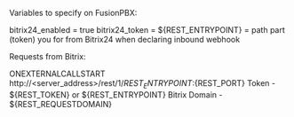 Variables to specify on FusionPBX:

bitrix24_enabled = true
bitrix24_token = ${REST_ENTRYPOINT} = path part (token) you for from Bitrix24 when declaring inbound webhook

Requests from Bitrix:

ONEXTERNALCALLSTART
http://<server_address>/rest/1/${REST_ENTRYPOINT}:${REST_PORT}
Token - ${REST_TOKEN} or ${REST_ENTRYPOINT}
Bitrix Domain - ${REST_REQUESTDOMAIN}